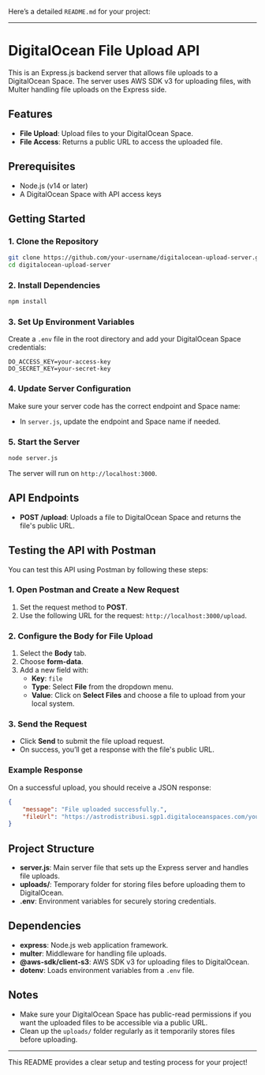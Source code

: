 Here’s a detailed `README.md` for your project:

---

# DigitalOcean File Upload API

This is an Express.js backend server that allows file uploads to a DigitalOcean Space. The server uses AWS SDK v3 for uploading files, with Multer handling file uploads on the Express side.

## Features

- **File Upload**: Upload files to your DigitalOcean Space.
- **File Access**: Returns a public URL to access the uploaded file.

## Prerequisites

- Node.js (v14 or later)
- A DigitalOcean Space with API access keys

## Getting Started

### 1. Clone the Repository

```bash
git clone https://github.com/your-username/digitalocean-upload-server.git
cd digitalocean-upload-server
```

### 2. Install Dependencies

```bash
npm install
```

### 3. Set Up Environment Variables

Create a `.env` file in the root directory and add your DigitalOcean Space credentials:

```plaintext
DO_ACCESS_KEY=your-access-key
DO_SECRET_KEY=your-secret-key
```

### 4. Update Server Configuration

Make sure your server code has the correct endpoint and Space name:
- In `server.js`, update the endpoint and Space name if needed.

### 5. Start the Server

```bash
node server.js
```

The server will run on `http://localhost:3000`.

## API Endpoints

- **POST /upload**: Uploads a file to DigitalOcean Space and returns the file's public URL.

## Testing the API with Postman

You can test this API using Postman by following these steps:

### 1. Open Postman and Create a New Request

1. Set the request method to **POST**.
2. Use the following URL for the request: `http://localhost:3000/upload`.

### 2. Configure the Body for File Upload

1. Select the **Body** tab.
2. Choose **form-data**.
3. Add a new field with:
   - **Key**: `file`
   - **Type**: Select **File** from the dropdown menu.
   - **Value**: Click on **Select Files** and choose a file to upload from your local system.

### 3. Send the Request

- Click **Send** to submit the file upload request.
- On success, you’ll get a response with the file's public URL.

### Example Response

On a successful upload, you should receive a JSON response:

```json
{
    "message": "File uploaded successfully.",
    "fileUrl": "https://astrodistribusi.sgp1.digitaloceanspaces.com/your-filename.ext"
}
```

## Project Structure

- **server.js**: Main server file that sets up the Express server and handles file uploads.
- **uploads/**: Temporary folder for storing files before uploading them to DigitalOcean.
- **.env**: Environment variables for securely storing credentials.

## Dependencies

- **express**: Node.js web application framework.
- **multer**: Middleware for handling file uploads.
- **@aws-sdk/client-s3**: AWS SDK v3 for uploading files to DigitalOcean.
- **dotenv**: Loads environment variables from a `.env` file.

## Notes

- Make sure your DigitalOcean Space has public-read permissions if you want the uploaded files to be accessible via a public URL.
- Clean up the `uploads/` folder regularly as it temporarily stores files before uploading.

---

This README provides a clear setup and testing process for your project!
